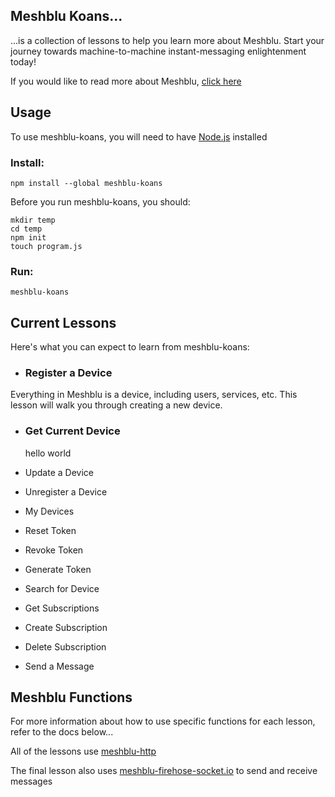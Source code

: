 ## Meshblu Koans...
...is a collection of lessons to help you learn more about Meshblu. Start your journey towards machine-to-machine instant-messaging enlightenment today!

If you would like to read more about Meshblu, [click here](https://meshblu.readme.io/)

## Usage
To use meshblu-koans, you will need to have [Node.js](https://nodejs.org/en/) installed

### Install:
```
npm install --global meshblu-koans
```

Before you run meshblu-koans, you should:

```
mkdir temp
cd temp
npm init
touch program.js
```

### Run:
```
meshblu-koans
```

## Current Lessons
Here's what you can expect to learn from meshblu-koans:

- ### Register a Device
Everything in Meshblu is a device, including users, services, etc. This lesson will walk you through creating a new device.
- ### Get Current Device

  hello world

- Update a Device
- Unregister a Device
- My Devices
- Reset Token
- Revoke Token
- Generate Token
- Search for Device
- Get Subscriptions
- Create Subscription
- Delete Subscription
- Send a Message

## Meshblu Functions
For more information about how to use specific functions for each lesson, refer to the docs below...

All of the lessons use [meshblu-http](https://www.npmjs.com/package/meshblu-http)

The final lesson also uses [meshblu-firehose-socket.io](https://www.npmjs.com/package/meshblu-firehose-socket.io) to send and receive messages
